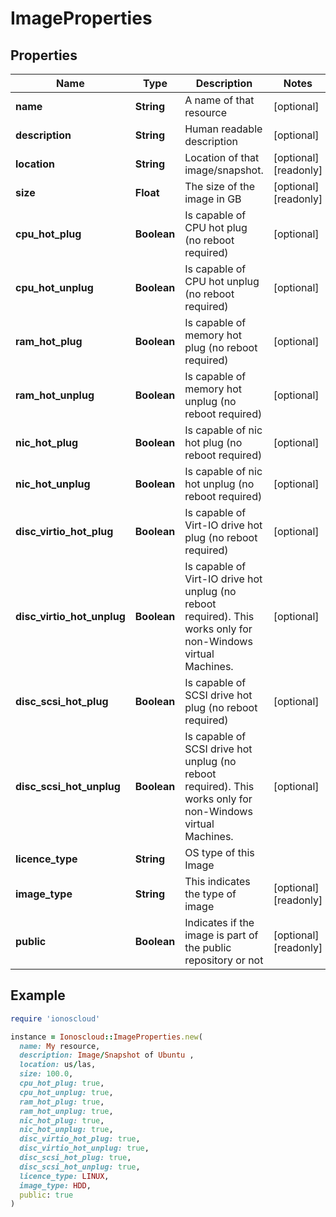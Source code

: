 # ImageProperties

## Properties

| Name | Type | Description | Notes |
| ---- | ---- | ----------- | ----- |
| **name** | **String** | A name of that resource | [optional] |
| **description** | **String** | Human readable description | [optional] |
| **location** | **String** | Location of that image/snapshot.  | [optional][readonly] |
| **size** | **Float** | The size of the image in GB | [optional][readonly] |
| **cpu_hot_plug** | **Boolean** | Is capable of CPU hot plug (no reboot required) | [optional] |
| **cpu_hot_unplug** | **Boolean** | Is capable of CPU hot unplug (no reboot required) | [optional] |
| **ram_hot_plug** | **Boolean** | Is capable of memory hot plug (no reboot required) | [optional] |
| **ram_hot_unplug** | **Boolean** | Is capable of memory hot unplug (no reboot required) | [optional] |
| **nic_hot_plug** | **Boolean** | Is capable of nic hot plug (no reboot required) | [optional] |
| **nic_hot_unplug** | **Boolean** | Is capable of nic hot unplug (no reboot required) | [optional] |
| **disc_virtio_hot_plug** | **Boolean** | Is capable of Virt-IO drive hot plug (no reboot required) | [optional] |
| **disc_virtio_hot_unplug** | **Boolean** | Is capable of Virt-IO drive hot unplug (no reboot required). This works only for non-Windows virtual Machines. | [optional] |
| **disc_scsi_hot_plug** | **Boolean** | Is capable of SCSI drive hot plug (no reboot required) | [optional] |
| **disc_scsi_hot_unplug** | **Boolean** | Is capable of SCSI drive hot unplug (no reboot required). This works only for non-Windows virtual Machines. | [optional] |
| **licence_type** | **String** | OS type of this Image |  |
| **image_type** | **String** | This indicates the type of image | [optional][readonly] |
| **public** | **Boolean** | Indicates if the image is part of the public repository or not | [optional][readonly] |

## Example

```ruby
require 'ionoscloud'

instance = Ionoscloud::ImageProperties.new(
  name: My resource,
  description: Image/Snapshot of Ubuntu ,
  location: us/las,
  size: 100.0,
  cpu_hot_plug: true,
  cpu_hot_unplug: true,
  ram_hot_plug: true,
  ram_hot_unplug: true,
  nic_hot_plug: true,
  nic_hot_unplug: true,
  disc_virtio_hot_plug: true,
  disc_virtio_hot_unplug: true,
  disc_scsi_hot_plug: true,
  disc_scsi_hot_unplug: true,
  licence_type: LINUX,
  image_type: HDD,
  public: true
)
```

